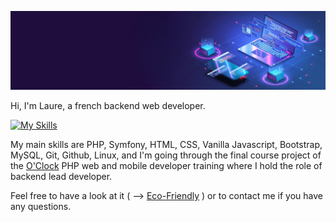 ![Cover](https://github.com/Laure-Riglet/Laure-Riglet/blob/main/img/bannierelinkedIn.png?raw=true)

Hi, I'm Laure, a french backend web developer.

[![My Skills](https://skillicons.dev/icons?i=html,css,php,symfony,js)](https://skillicons.dev)

My main skills are PHP, Symfony, HTML, CSS, Vanilla Javascript, Bootstrap, MySQL, Git, Github, Linux, and I'm going through the final course project of the [O'Clock](https://oclock.io) PHP web and mobile developer training where I hold the role of backend lead developer.

Feel free to have a look at it ( --> [Eco-Friendly](https://github.com/Laure-Riglet/Eco-Friendly) ) or to contact me if you have any questions.
